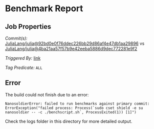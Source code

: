 # Benchmark Report

## Job Properties

*Commit(s):* [JuliaLang/julia@92bd0e0f76ddec226bb29d86af4e47db1aa29896](https://github.com/JuliaLang/julia/commit/92bd0e0f76ddec226bb29d86af4e47db1aa29896) vs [JuliaLang/julia@4ba21aa57f57b9e42eeba5886d9dec772281e9f2](https://github.com/JuliaLang/julia/commit/4ba21aa57f57b9e42eeba5886d9dec772281e9f2)

*Triggered By:* [link](https://github.com/JuliaLang/julia/pull/18754#issuecomment-253839513)

*Tag Predicate:* `ALL`

## Error

The build could not finish due to an error:

```
NanosoldierError: failed to run benchmarks against primary commit: ErrorException("failed process: Process(`sudo cset shield -e su nanosoldier -- -c ./benchscript.sh`, ProcessExited(1)) [1]")
```

Check the logs folder in this directory for more detailed output.


